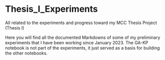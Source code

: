 # Thesis_I_Experiments
All related to the experiments and progress toward my MCC Thesis Project (Thesis I)

Here you will find all the documented Markdowns of some of my preliminary experiments that I have been working since January 2023. 
The GA-KP notebook is not part of the experiments, it just served as a basis for building the other notebooks.
